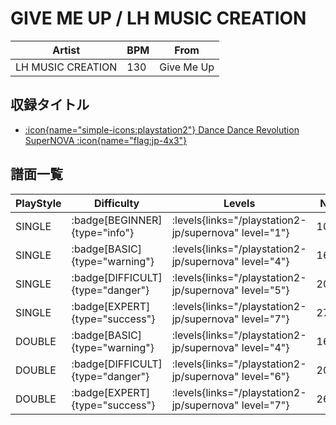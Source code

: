 # GIVE ME UP / LH MUSIC CREATION

|Artist|BPM|From|
|------|---|----|
|LH MUSIC CREATION|130|Give Me Up|

## 収録タイトル

- [:icon{name="simple-icons:playstation2"} Dance Dance Revolution SuperNOVA :icon{name="flag:jp-4x3"}](/playstation2-jp/supernova)

## 譜面一覧

|PlayStyle|Difficulty|Levels|Notes|Movie|
|---------|----------|------|-----|-----|
|SINGLE| :badge[BEGINNER]{type="info"}| :levels{links="/playstation2-jp/supernova" level="1"}|103/0||
|SINGLE| :badge[BASIC]{type="warning"}| :levels{links="/playstation2-jp/supernova" level="4"}|164/1||
|SINGLE| :badge[DIFFICULT]{type="danger"}| :levels{links="/playstation2-jp/supernova" level="5"}|206/29||
|SINGLE| :badge[EXPERT]{type="success"}| :levels{links="/playstation2-jp/supernova" level="7"}|271/12||
|DOUBLE| :badge[BASIC]{type="warning"}| :levels{links="/playstation2-jp/supernova" level="4"}|163/1||
|DOUBLE| :badge[DIFFICULT]{type="danger"}| :levels{links="/playstation2-jp/supernova" level="6"}|203/31||
|DOUBLE| :badge[EXPERT]{type="success"}| :levels{links="/playstation2-jp/supernova" level="7"}|267/26||
